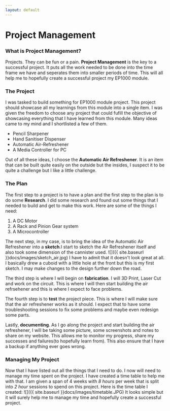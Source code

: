 ```yaml
---
layout: default
---
```

# Project Management

### What is Project Management?
Projects. They can be fun or a pain. <strong>Project Management</strong> is the key to a successful project. It puts all the work needed to be done into the time frame we have and seperates them into smaller periods of time. This will all help me to hopefully create a successful project my EP1000 module.

### The Project
I was tasked to build something for EP1000 module project. This project should showcase all my learnings from this module into a single item. I was given the freedom to choose any project that could fufill the objective of showcasing everything that I have learned from this module. Many ideas came to my mind and I shortlisted a few of them.

* Pencil Sharpener
* Hand Sanitiser Dispenser
* Automatic Air-Refreshener
* A Media Controller for PC

Out of all these ideas, I choose the <strong>Automatic Air Refreshener</strong>. It is an item that can be built quite easily on the outside but the insides, I suspect it to be quite a challenge but I like a little challenge. 

### The Plan
The first step to a project is to have a plan and the first step to the plan is to do some <strong>Research</strong>. I did some research and found out some things that I needed to build and get to make this work. Here are some of the things I need:

1. A DC Motor 
2. A Rack and Pinion Gear system
3. A Microcontroller 

The next step, in my case, is to bring the idea of the Automatic Air Refreshener into a <strong>sketch</strong>.I start to sketch the Air Refreshener itself and also took some dimension of the cannister used. 
![]({{ site.baseurl }}docs/images/sketch_air.jpg)
I have to admit that it doesn't look great at all. I basically drew a cuboid with a little hole at the front but this is my first sketch. I may make changes to the design further down the road.

The third step is where I will begin on <strong>fabrication</strong>. I will 3D Print, Laser Cut and work on the circuit. This is where I will then start building the air refrsehener and this is where I expect to face problems. 

The fourth step is to <strong>test</strong> the project piece. This is where I will make sure that the air refreshener works as it should. I expect that to have some troubleshooting sessions to fix some problems and maybe even redesign some parts. 

Lastly, <strong>documenting</strong>. As I go along the project and start building the air refreshener, I will be taking some picture, some screenshots and notes to share on my website. This allows me to monitor my progress, share my successes and failures(to hopefully learn from). This also ensure that I have a backup if anything ever goes wrong. 

### Managing My Project
Now that I have listed out all the things that I need to do. I now will need to manage my time spent on the project. I have created a time table to help me with that. I am given a span of 4 weeks with *8 hours* per week that is split into *2 hour* sessions to spend on this project. Here is the time table I created:
  ![]({{ site.baseurl }}docs/images/timetable.JPG)
It looks simple but it will surely help me to manage my time and hopefully create a successful project.